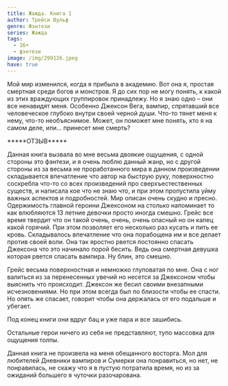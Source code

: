 ```yaml
---
title: Жажда. Книга 1
author: Трейси Вульф
genre: Фэнтези
series: Жажда
tags:
  - 16+
  - фэнтези
image: /img/299126.jpeg
have: true
---
```

Мой мир изменился, когда я прибыла в академию. Вот она я, простая смертная среди богов и монстров. Я до сих пор не могу понять, к какой из этих враждующих группировок принадлежу. Но я знаю одно – они все ненавидят меня. Особенно Джексон Вега, вампир, спрятавший все человеческое глубоко внутри своей черной души. Что-то тянет меня к нему, что-то необъяснимое. Может, он поможет мне понять, кто я на самом деле, или… принесет мне смерть?

\*\*\*\*\*ОТЗЫВ\*\*\*\*\*

Данная книга вызвала во мне весьма двоякие ощущения, с одной стороны это фэнтези, и я очень люблю данный жанр, но с другой стороны из за весьма не проработанного мира в данном произведении складывается впечатление что автор на быструю руку, поверхностно соскребла что-то со всех произведений про сверхъестественных существ, и написала кое что не знаю что, и при этом пропустила уйму важных аспектов и подробностей. Мир описан очень скудно и пресно. Одержимость главной героини Джексоном на столько напоминает то как влюбляются 13 летние девочки просто иногда смешно. Грейс все время твердит что он такой очень, очень, очень опасный но он капец какой горячий. При этом позволяет его несколько раз кусать и пить ее кровь. Складывалось впечатление что она порабощена им и все делает против своей воли. Она так яростно рвется постоянно спасать Джексона что это начинало порой бесить. Ведь она смертная девушка которая рвется спасать вампира. Ну блин, это смешно.

Грейс весьма поверхностная и немножко глуповатая по мне. Она с ног валиться из за перенесенных увечий но несется за Джексоном чтобы выяснить что происходит. Джексон же бесил своими внезапными исчезновениями. Но при этом всегда был по близости чтобы ее спасти. Но опять же спасает, говорит чтобы она держалась от его подальше и убегает.

Под конец книги они вдруг бац и уже пара и все зашибись.

Остальные герои ничего из себя не представляют, тупо массовка для ощущения толпы.

Данная книга не произвела на меня обещанного восторга. Мол для любителей Дневники вампиров и Сумерки она понравиться, но нет, не понравилась, не скажу что я в пустую потратила время, но из за ожиданий большего я чуточки разочарована.